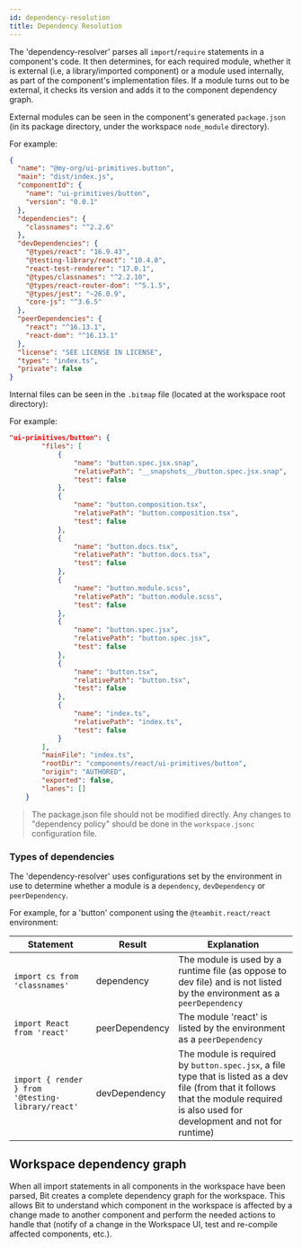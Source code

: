 ```yaml
---
id: dependency-resolution
title: Dependency Resolution
---
```


The 'dependency-resolver' parses all `import`/`require` statements in a component's code. It then determines, for each required module, whether it is external (i.e, a library/imported component) or a module used internally, as part of the component's implementation files. If a module turns out to be external, it checks its version and adds it to the component dependency graph.

External modules can be seen in the component's generated `package.json` (in its package directory, under the workspace `node_module` directory).

For example:

```json
{
  "name": "@my-org/ui-primitives.button",
  "main": "dist/index.js",
  "componentId": {
    "name": "ui-primitives/button",
    "version": "0.0.1"
  },
  "dependencies": {
    "classnames": "^2.2.6"
  },
  "devDependencies": {
    "@types/react": "16.9.43",
    "@testing-library/react": "10.4.8",
    "react-test-renderer": "17.0.1",
    "@types/classnames": "^2.2.10",
    "@types/react-router-dom": "^5.1.5",
    "@types/jest": "~26.0.9",
    "core-js": "^3.6.5"
  },
  "peerDependencies": {
    "react": "^16.13.1",
    "react-dom": "^16.13.1"
  },
  "license": "SEE LICENSE IN LICENSE",
  "types": "index.ts",
  "private": false
}
```

Internal files can be seen in the `.bitmap` file (located at the workspace root directory):

For example:

```json
"ui-primitives/button": {
        "files": [
            {
                "name": "button.spec.jsx.snap",
                "relativePath": "__snapshots__/button.spec.jsx.snap",
                "test": false
            },
            {
                "name": "button.composition.tsx",
                "relativePath": "button.composition.tsx",
                "test": false
            },
            {
                "name": "button.docs.tsx",
                "relativePath": "button.docs.tsx",
                "test": false
            },
            {
                "name": "button.module.scss",
                "relativePath": "button.module.scss",
                "test": false
            },
            {
                "name": "button.spec.jsx",
                "relativePath": "button.spec.jsx",
                "test": false
            },
            {
                "name": "button.tsx",
                "relativePath": "button.tsx",
                "test": false
            },
            {
                "name": "index.ts",
                "relativePath": "index.ts",
                "test": false
            }
        ],
        "mainFile": "index.ts",
        "rootDir": "components/react/ui-primitives/button",
        "origin": "AUTHORED",
        "exported": false,
        "lanes": []
    }
```

> The package.json file should not be modified directly. Any changes to "dependency policy" should be done in the `workspace.jsonc` configuration file.

### Types of dependencies

The 'dependency-resolver' uses configurations set by the environment in use to determine whether a module is a `dependency`, `devDependency` or `peerDependency`.

For example, for a 'button' component using the `@teambit.react/react` environment:

| Statement                                         | Result         | Explanation                                                                                                                                                                            |
| ------------------------------------------------- | -------------- | -------------------------------------------------------------------------------------------------------------------------------------------------------------------------------------- |
| `import cs from 'classnames'`                     | dependency     | The module is used by a runtime file (as oppose to dev file) and is not listed by the environment as a `peerDependency`                                                                |
| `import React from 'react'`                       | peerDependency | The module 'react' is listed by the environment as a `peerDependency`                                                                                                                  |
| `import { render } from '@testing-library/react'` | devDependency  | The module is required by `button.spec.jsx`, a file type that is listed as a dev file (from that it follows that the module required is also used for development and not for runtime) |

## Workspace dependency graph

When all import statements in all components in the workspace have been parsed, Bit creates a complete dependency graph for the workspace. This allows Bit to understand which component in the workspace is affected by a change made to another component and perform the needed actions to handle that (notify of a change in the Workspace UI, test and re-compile affected components, etc.).

